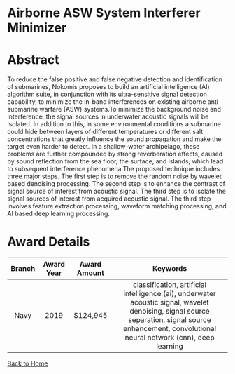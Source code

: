
Airborne ASW System Interferer Minimizer
========================================

# Abstract


To reduce the false positive and false negative detection and identification of submarines, Nokomis proposes to build an artificial intelligence (AI) algorithm suite, in conjunction with its ultra-sensitive signal detection capability, to minimize the in-band interferences on existing airborne anti-submarine warfare (ASW) systems.To minimize the background noise and interference, the signal sources in underwater acoustic signals will be isolated. In addition to this, in some environmental conditions a submarine could hide between layers of different temperatures or different salt concentrations that greatly influence the sound propagation and make the target even harder to detect. In a shallow-water archipelago, these problems are further compounded by strong reverberation effects, caused by sound reflection from the sea floor, the surface, and islands, which lead to subsequent interference phenomena.The proposed technique includes three major steps. The first step is to remove the random noise by wavelet based denoising processing. The second step is to enhance the contrast of signal source of interest from acoustic signal. The third step is to isolate the signal sources of interest from acquired acoustic signal. The third step involves feature extraction processing, waveform matching processing, and AI based deep learning processing.  

# Award Details

|Branch|Award Year|Award Amount|Keywords|
| :---: | :---: | :---: | :---: |
|Navy|2019|$124,945|classification, artificial intelligence (ai), underwater acoustic signal, wavelet denoising, signal source separation, signal source enhancement, convolutional neural network (cnn), deep learning|
  
  


[Back to Home](https://github.com/chrischow/dod_sbir_awards#1988)